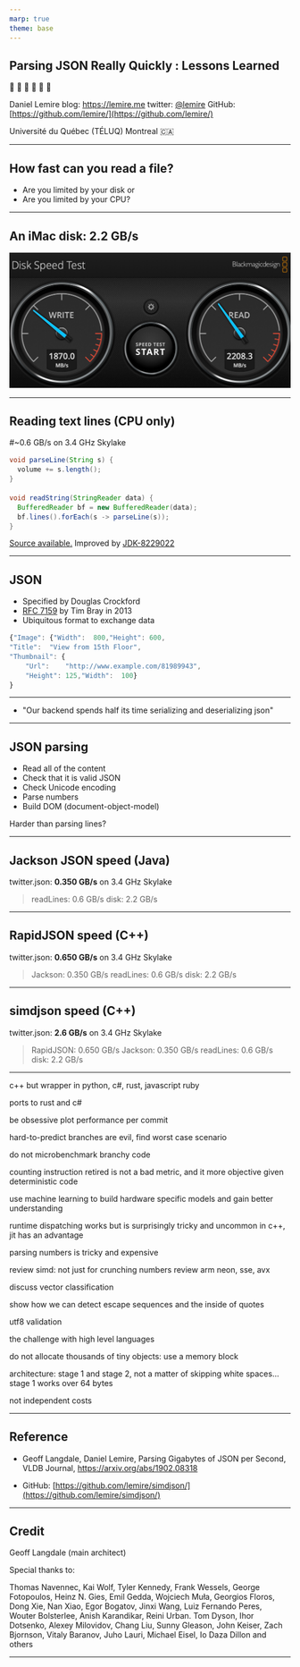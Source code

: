 ```yaml
---
marp: true
theme: base
---
```




## Parsing JSON Really Quickly : Lessons Learned
:rocket: :rocket: :rocket: :rocket: :rocket: :rocket: 

Daniel Lemire 
blog: https://lemire.me 
twitter: [@lemire](https://twitter.com/lemire)
GitHub: [https://github.com/lemire/](https://github.com/lemire/)

Université du Québec (TÉLUQ)
Montreal :canada:

---

## How fast can you read a file?

- Are you limited by your disk or
- Are you limited by your CPU?

---
## An iMac disk: 2.2 GB/s

![](diskspeed.png)

---
## Reading text lines (CPU only)

#~0.6 GB/s on 3.4 GHz Skylake

```java
void parseLine(String s) {
  volume += s.length();
}

void readString(StringReader data) {				
  BufferedReader bf = new BufferedReader(data);
  bf.lines().forEach(s -> parseLine(s));
}
```

[Source available.](https://github.com/lemire/Code-used-on-Daniel-Lemire-s-blog/tree/master/2019/07/26)
Improved by [JDK-8229022](https://bugs.openjdk.java.net/browse/JDK-8229022)

---

## JSON 

- Specified by Douglas Crockford 
- [RFC 7159](https://tools.ietf.org/html/rfc8259) by Tim Bray in 2013
- Ubiquitous format to exchange data

```javascript
{"Image": {"Width":  800,"Height": 600,
"Title":  "View from 15th Floor",
"Thumbnail": {
    "Url":    "http://www.example.com/81989943",
    "Height": 125,"Width":  100}
} 
```        

---

- "Our backend spends half its time serializing and deserializing json"

---


## JSON  parsing

- Read all of the content
- Check that it is valid JSON
- Check Unicode encoding
- Parse numbers
- Build DOM (document-object-model)

Harder than parsing lines?

---

## Jackson JSON speed (Java)

twitter.json: **0.350 GB/s** on  3.4 GHz Skylake


> readLines: 0.6 GB/s
disk: 2.2 GB/s

---


## RapidJSON speed (C++)

twitter.json: **0.650 GB/s** on  3.4 GHz Skylake

> Jackson: 0.350 GB/s 
readLines: 0.6 GB/s
disk: 2.2 GB/s


---

## simdjson speed (C++)

twitter.json: **2.6 GB/s** on  3.4 GHz Skylake

> RapidJSON: 0.650 GB/s
Jackson: 0.350 GB/s 
readLines: 0.6 GB/s
disk: 2.2 GB/s


---

c++ but wrapper in python, c#, rust, javascript ruby

ports to rust and c#

be obsessive 
plot performance per commit

hard-to-predict branches are evil, find worst case scenario

do not microbenchmark branchy code

counting instruction retired is not a bad metric, and it more objective given deterministic code

use machine learning to build hardware specific models and gain better understanding 

runtime dispatching works but is surprisingly tricky and uncommon in c++, jit has an advantage

parsing numbers is tricky and expensive 

review simd: not just for crunching numbers
review arm neon, sse, avx

discuss vector classification 

show how we can detect escape sequences and the inside of quotes

utf8 validation

the challenge with high level languages

do not allocate thousands of tiny objects: use a memory block

architecture: stage 1 and stage 2, not a matter of skipping white spaces... stage 1 works over 64 bytes






not independent costs

---

## Reference


- Geoff Langdale, Daniel Lemire, Parsing Gigabytes of JSON per Second,  VLDB Journal, https://arxiv.org/abs/1902.08318

- GitHub: [https://github.com/lemire/simdjson/](https://github.com/lemire/simdjson/)

---

## Credit


Geoff Langdale (main architect)

Special thanks to:

Thomas Navennec, Kai Wolf, Tyler Kennedy, Frank Wessels, George Fotopoulos, Heinz N. Gies, Emil Gedda, Wojciech Muła, Georgios Floros, Dong Xie, Nan Xiao, Egor Bogatov, Jinxi Wang, Luiz Fernando Peres, Wouter Bolsterlee, Anish Karandikar, Reini Urban. Tom Dyson, Ihor Dotsenko, Alexey Milovidov, Chang Liu, Sunny Gleason, John Keiser, Zach Bjornson, Vitaly Baranov, Juho Lauri, Michael Eisel, Io Daza Dillon and others

---